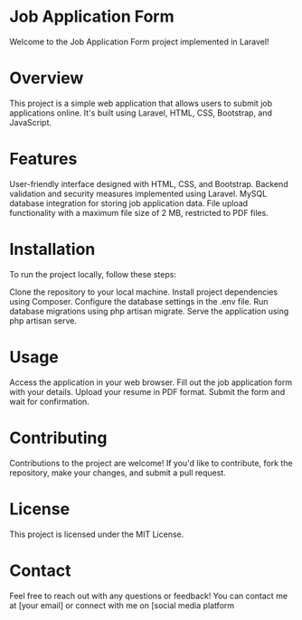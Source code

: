 # Job Application Form
Welcome to the Job Application Form project implemented in Laravel!

# Overview
This project is a simple web application that allows users to submit job applications online. It's built using Laravel, HTML, CSS, Bootstrap, and JavaScript.

# Features
User-friendly interface designed with HTML, CSS, and Bootstrap.
Backend validation and security measures implemented using Laravel.
MySQL database integration for storing job application data.
File upload functionality with a maximum file size of 2 MB, restricted to PDF files.

# Installation
To run the project locally, follow these steps:

Clone the repository to your local machine.
Install project dependencies using Composer.
Configure the database settings in the .env file.
Run database migrations using php artisan migrate.
Serve the application using php artisan serve.

# Usage
Access the application in your web browser.
Fill out the job application form with your details.
Upload your resume in PDF format.
Submit the form and wait for confirmation.

# Contributing
Contributions to the project are welcome! If you'd like to contribute, fork the repository, make your changes, and submit a pull request.

# License
This project is licensed under the MIT License.

# Contact
Feel free to reach out with any questions or feedback! You can contact me at [your email] or connect with me on [social media platform